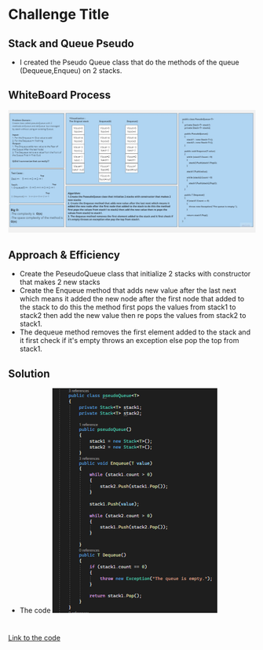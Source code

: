 # Challenge Title
## Stack and Queue Pseudo
+ I created the Pseudo Queue class that do the methods of the queue (Dequeue,Enqueu) on 2 stacks.

## WhiteBoard Process
![pseudo queue Whiteboard](./Assest/Whiteboard.jpg)
## Approach & Efficiency
+ Create the PeseudoQueue class that initialize 2 stacks with constructor that makes 2 new stacks 
+ Create the Enqueue method that adds new value after the last next which means it added the new node after the first node that added to the stack to do this the method first pops the values from stack1 to stack2 then add the new value then re pops the values from stack2 to stack1. 
+ The dequeue method removes the first element added to the stack and it first check if it's empty throws an exception else pop the top from stack1.


## Solution
+ The code
![pseudo queue](./Assest/Code.png)
#
## 
[Link to the code](/LinkedList/Program.cs)


